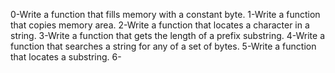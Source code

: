 0-Write a function that fills memory with a constant byte.
1-Write a function that copies memory area.
2-Write a function that locates a character in a string.
3-Write a function that gets the length of a prefix substring.
4-Write a function that searches a string for any of a set of bytes.
5-Write a function that locates a substring.
6-
